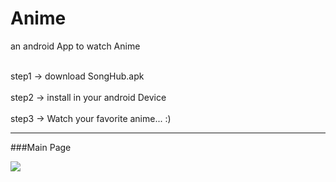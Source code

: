 # Anime
 an android App to watch Anime

<br>step1 -> download SongHub.apk <br/>
<br>step2 -> install in your android Device <br/>
<br>step3 -> Watch your favorite anime... :) <br/>

---

###Main Page

![](https://github.com/ShivanshSinghFrosty007/Anime/blob/main/image/main.jpegg)
